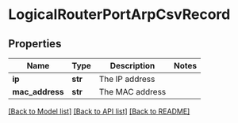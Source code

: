 # LogicalRouterPortArpCsvRecord

## Properties
Name | Type | Description | Notes
------------ | ------------- | ------------- | -------------
**ip** | **str** | The IP address | 
**mac_address** | **str** | The MAC address | 

[[Back to Model list]](../README.md#documentation-for-models) [[Back to API list]](../README.md#documentation-for-api-endpoints) [[Back to README]](../README.md)

